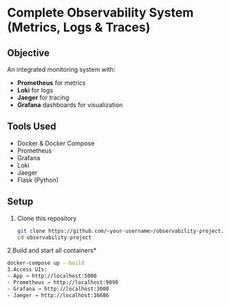 # Complete Observability System (Metrics, Logs & Traces)

## Objective
An integrated monitoring system with:
- **Prometheus** for metrics
- **Loki** for logs
- **Jaeger** for tracing
- **Grafana** dashboards for visualization

##  Tools Used
- Docker & Docker Compose  
- Prometheus  
- Grafana  
- Loki  
- Jaeger  
- Flask (Python)

##  Setup
1. Clone this repository  
   ```bash
   git clone https://github.com/<your-username>/observability-project.git
   cd observability-project
2.Build and start all containers*
  ```bash
  docker-compose up --build
3.Access UIs:
- App → http://localhost:5000
- Prometheus → http://localhost:9090
- Grafana → http://localhost:3000
- Jaeger → http://localhost:16686

